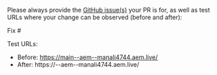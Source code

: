 Please always provide the [GitHub issue(s)](../issues) your PR is for, as well as test URLs where your change can be observed (before and after):

Fix #<gh-issue-id>

Test URLs:
- Before: https://main--aem--manali4744.aem.live/
- After: https://<branch>--aem--manali4744.aem.live/
